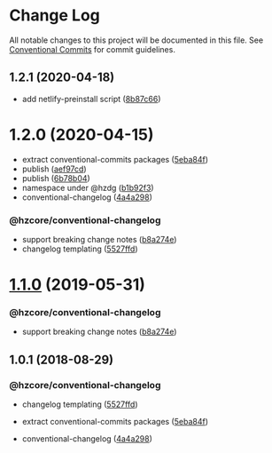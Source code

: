 # Change Log

All notable changes to this project will be documented in this file.
See [Conventional Commits](https://conventionalcommits.org) for commit guidelines.

## 1.2.1 (2020-04-18)


* add netlify-preinstall script ([8b87c66](https://github.com/hzdg/hz-core/commit/8b87c66))


# 1.2.0 (2020-04-15)


* extract conventional-commits packages ([5eba84f](https://github.com/hzdg/hz-core/commit/5eba84f))
* publish ([aef97cd](https://github.com/hzdg/hz-core/commit/aef97cd))
* publish ([6b78b04](https://github.com/hzdg/hz-core/commit/6b78b04))
* namespace under @hzdg ([b1b92f3](https://github.com/hzdg/hz-core/commit/b1b92f3))
* conventional-changelog ([4a4a298](https://github.com/hzdg/hz-core/commit/4a4a298))

### @hzcore/conventional-changelog

* support breaking change notes ([b8a274e](https://github.com/hzdg/hz-core/commit/b8a274e))
* changelog templating ([5527ffd](https://github.com/hzdg/hz-core/commit/5527ffd))


# [1.1.0](https://github.com/hzdg/hz-core/compare/@hzcore/conventional-changelog@1.0.1...@hzcore/conventional-changelog@1.1.0) (2019-05-31)


### @hzcore/conventional-changelog

* support breaking change notes ([b8a274e](https://github.com/hzdg/hz-core/commit/b8a274e))


## 1.0.1 (2018-08-29)


### @hzcore/conventional-changelog

* changelog templating ([5527ffd](https://github.com/hzdg/hz-core/commit/5527ffd))

* extract conventional-commits packages ([5eba84f](https://github.com/hzdg/hz-core/commit/5eba84f))
* conventional-changelog ([4a4a298](https://github.com/hzdg/hz-core/commit/4a4a298))
